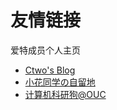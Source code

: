 # 友情链接

爱特成员个人主页

* [Ctwo's Blog](<https://yuictwo.github.io/>)
* [小花同学の自留地](<https://www.huarzone.com/>)
* [计算机科研狗@OUC](<https://blog.csdn.net/gaopursuit>)
